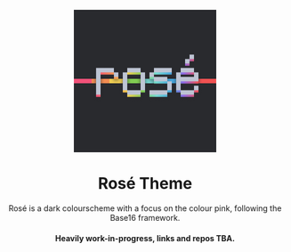 <p align="center"><img align="center" width="256" height="256" src="https://raw.githubusercontent.com/Base16-Rose/.github/main/assets/ros%C3%A9icon.png"></p>
<h1 align="center">Rosé Theme</h1>
<p align="center">Rosé is a dark colourscheme with a focus on the colour pink, following the Base16 framework.</p>
<h4 align="center">Heavily work-in-progress, links and repos TBA.</h4>
